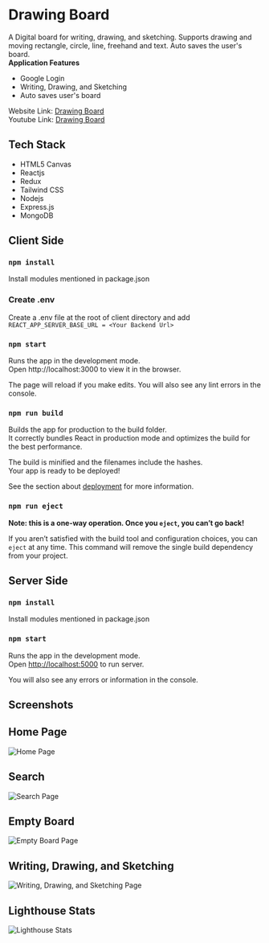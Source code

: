 
# Drawing Board

A Digital board for writing, drawing, and sketching. Supports drawing and moving rectangle, circle, line, freehand and text. Auto saves the user's board.  
**Application Features**
* Google Login
* Writing, Drawing, and Sketching
* Auto saves user's board

Website Link: [Drawing Board](https://drawing-board.vercel.app/)  
Youtube Link: [Drawing Board](https://youtu.be/ouagNETH2Bo)



## Tech Stack
* HTML5 Canvas
* Reactjs
* Redux
* Tailwind CSS
* Nodejs
* Express.js
* MongoDB

## Client Side
### `npm install`
Install modules mentioned in package.json
### Create .env
Create a .env file at the root of client directory and add `REACT_APP_SERVER_BASE_URL = <Your Backend Url>` 
### `npm start`
Runs the app in the development mode.  
Open http://localhost:3000 to view it in the browser.  

The page will reload if you make edits.
You will also see any lint errors in the console.
### `npm run build`
Builds the app for production to the build folder.  
It correctly bundles React in production mode and optimizes the build for the best performance.

The build is minified and the filenames include the hashes.  
Your app is ready to be deployed!

See the section about [deployment](https://facebook.github.io/create-react-app/docs/deployment) for more information.  
### `npm run eject`
**Note: this is a one-way operation. Once you `eject`, you can’t go back!**  

If you aren’t satisfied with the build tool and configuration choices, you can `eject` at any time. This command will remove the single build dependency from your project.

## Server Side
### `npm install`
Install modules mentioned in package.json
### `npm start`

Runs the app in the development mode.  
Open [http://localhost:5000](http://localhost:5000) to run server.  

You will also see any errors or information in the console.
## Screenshots

## Home Page
![Home Page](https://drive.google.com/uc?export=view&id=1aSqcfb-IRIb9OLTibE7qojKN4aR5LH_0)

## Search
![Search Page](https://drive.google.com/uc?export=view&id=1yZDg-5KrqYKkRF-92CfA76RFBSpOl_Ct)

## Empty Board
![Empty Board Page](https://drive.google.com/uc?export=view&id=1qFR0ivfCgWj1YuE1g_Z7Qo9i825pUj-a)

## Writing, Drawing, and Sketching
![Writing, Drawing, and Sketching Page](https://drive.google.com/uc?export=view&id=1M3FzSIHm7lU_vMNAFjRDGLk8XrvdXnhm)

## Lighthouse Stats
![Lighthouse Stats](https://drive.google.com/uc?export=view&id=1kmmLX3TF1O2rMKyBHm1GZIvjss4SEX3j)
